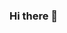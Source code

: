 ### Hi there 👋

<!--
**1723565442/1723565442** is a ✨ _special_ ✨ repository because its `README.md` (this file) appears on your GitHub profile.

Here are some ideas to get you started:

- 🌱 I’m currently learning in NJU
- 💬 Ask me about ...
- 📫 How to reach me: 1723565442@qq.com

-->
